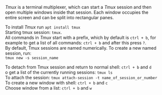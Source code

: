 *Tmux* is a terminal multiplexer, which can start a *Tmux* session and then open multiple windows inside that session. Each window occupies the entire screen and can be split into rectangular panes.

To install *Tmux* run `apt install tmux` <br/>
Starting tmux session: `tmux`. <br/>
All commands in *Tmux* start with a prefix, which by default is `ctrl + b`, for example to get a list of all commands: `ctrl + b` and after this press `?`. <br/>
By default, Tmux sessions are named numerically. To create a new named session, run: <br/>
`tmux new -s session_name` <br/>

To detach from Tmux session and return to normal shell: `ctrl + b` and `d` <br/>
o get a list of the currently running sessions: `tmux ls` <br/>
To attach the session: `tmux attach-session -t name_of_session_or_number` <br/>
To create a new window with shell: `ctrl + b` and `c` <br/>
Choose window from a list: `ctrl + b` and `w` <br/>





